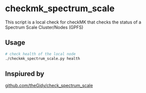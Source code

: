 # checkmk\_spectrum\_scale

This script is a local check for checkMK that 
checks the status of a Spectrum Scale Cluster/Nodes (GPFS)

## Usage

```bash
# check health of the local node
./checkmk_spectrum_scale.py health
```

## Inspiured by

[github.com/theGidy/check\_spectrum\_scale](https://github.com/theGidy/check_spectrum_scale/tree/master())
